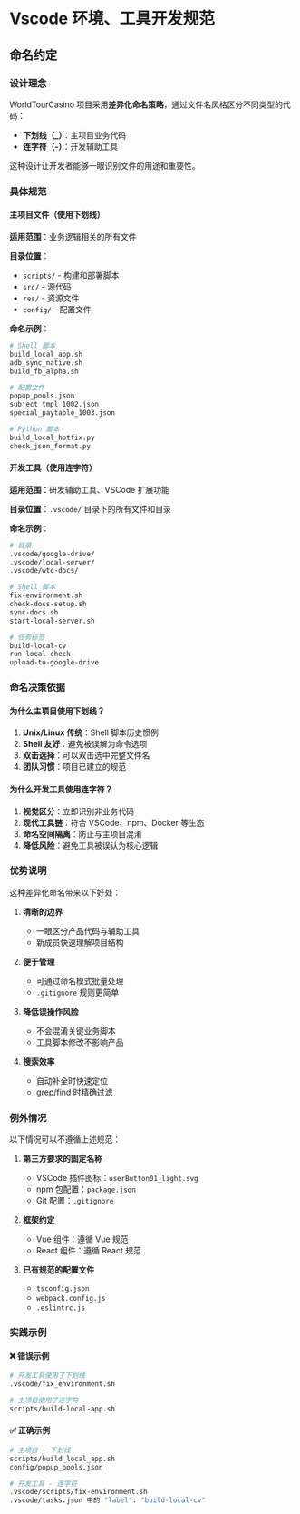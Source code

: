 # Vscode 环境、工具开发规范

## 命名约定

### 设计理念

WorldTourCasino 项目采用**差异化命名策略**，通过文件名风格区分不同类型的代码：

- **下划线（_）**：主项目业务代码
- **连字符（-）**：开发辅助工具

这种设计让开发者能够一眼识别文件的用途和重要性。

### 具体规范

#### 主项目文件（使用下划线）

**适用范围**：业务逻辑相关的所有文件

**目录位置**：

- `scripts/` - 构建和部署脚本
- `src/` - 源代码
- `res/` - 资源文件
- `config/` - 配置文件

**命名示例**：

```bash
# Shell 脚本
build_local_app.sh
adb_sync_native.sh
build_fb_alpha.sh

# 配置文件
popup_pools.json
subject_tmpl_1002.json
special_paytable_1003.json

# Python 脚本
build_local_hotfix.py
check_json_format.py
```

#### 开发工具（使用连字符）

**适用范围**：研发辅助工具、VSCode 扩展功能

**目录位置**：`.vscode/` 目录下的所有文件和目录

**命名示例**：

```bash
# 目录
.vscode/google-drive/
.vscode/local-server/
.vscode/wtc-docs/

# Shell 脚本
fix-environment.sh
check-docs-setup.sh
sync-docs.sh
start-local-server.sh

# 任务标签
build-local-cv
run-local-check
upload-to-google-drive
```

### 命名决策依据

#### 为什么主项目使用下划线？

1. **Unix/Linux 传统**：Shell 脚本历史惯例
2. **Shell 友好**：避免被误解为命令选项
3. **双击选择**：可以双击选中完整文件名
4. **团队习惯**：项目已建立的规范

#### 为什么开发工具使用连字符？

1. **视觉区分**：立即识别非业务代码
2. **现代工具链**：符合 VSCode、npm、Docker 等生态
3. **命名空间隔离**：防止与主项目混淆
4. **降低风险**：避免工具被误认为核心逻辑

### 优势说明

这种差异化命名带来以下好处：

1. **清晰的边界**

   - 一眼区分产品代码与辅助工具
   - 新成员快速理解项目结构
2. **便于管理**

   - 可通过命名模式批量处理
   - `.gitignore` 规则更简单
3. **降低误操作风险**

   - 不会混淆关键业务脚本
   - 工具脚本修改不影响产品
4. **搜索效率**

   - 自动补全时快速定位
   - grep/find 时精确过滤

### 例外情况

以下情况可以不遵循上述规范：

1. **第三方要求的固定名称**

   - VSCode 插件图标：`userButton01_light.svg`
   - npm 包配置：`package.json`
   - Git 配置：`.gitignore`
2. **框架约定**

   - Vue 组件：遵循 Vue 规范
   - React 组件：遵循 React 规范
3. **已有规范的配置文件**

   - `tsconfig.json`
   - `webpack.config.js`
   - `.eslintrc.js`

### 实践示例

#### ❌ 错误示例

```bash
# 开发工具使用了下划线
.vscode/fix_environment.sh

# 主项目使用了连字符
scripts/build-local-app.sh
```

#### ✅ 正确示例

```bash
# 主项目 - 下划线
scripts/build_local_app.sh
config/popup_pools.json

# 开发工具 - 连字符
.vscode/scripts/fix-environment.sh
.vscode/tasks.json 中的 "label": "build-local-cv"
```
